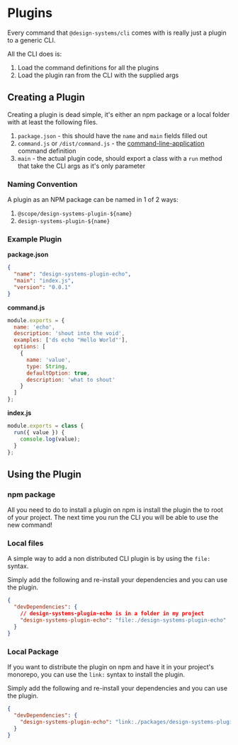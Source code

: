 # Plugins

Every command that `@design-systems/cli` comes with is really just a plugin to a generic CLI.

All the CLI does is:

1. Load the command definitions for all the plugins
2. Load the plugin ran from the CLI with the supplied args

## Creating a Plugin

Creating a plugin is dead simple, it's either an npm package or a local folder with at least the following files.

1. `package.json` - this should have the `name` and `main` fields filled out
2. `command.js` or `/dist/command.js` - the [command-line-application](https://github.com/hipstersmoothie/command-line-application) command definition
3. `main` - the actual plugin code, should export a class with a `run` method that take the CLI args as it's only parameter

### Naming Convention

A plugin as an NPM package can be named in 1 of 2 ways:

1. `@scope/design-systems-plugin-${name}`
2. `design-systems-plugin-${name}`

### Example Plugin

**package.json**

```json
{
  "name": "design-systems-plugin-echo",
  "main": "index.js",
  "version": "0.0.1"
}
```

**command.js**

```js
module.exports = {
  name: 'echo',
  description: 'shout into the void',
  examples: ['ds echo "Hello World"'],
  options: [
    {
      name: 'value',
      type: String,
      defaultOption: true,
      description: 'what to shout'
    }
  ]
};
```

**index.js**

```js
module.exports = class {
  run({ value }) {
    console.log(value);
  }
};
```

## Using the Plugin

### npm package

All you need to do to install a plugin on npm is install the plugin the to root of your project. The next time you run the CLI you will be able to use the new command!

### Local files

A simple way to add a non distributed CLI plugin is by using the `file:` syntax.

Simply add the following and re-install your dependencies and you can use the plugin.

```json
{
  "devDependencies": {
    // design-systems-plugin-echo is in a folder in my project
    "design-systems-plugin-echo": "file:./design-systems-plugin-echo"
  }
}
```

### Local Package

If you want to distribute the plugin on npm and have it in your project's monorepo, you can use the `link:` syntax to install the plugin.

Simply add the following and re-install your dependencies and you can use the plugin.

```json
{
  "devDependencies": {
    "design-systems-plugin-echo": "link:./packages/design-systems-plugin-echo"
  }
}
```
